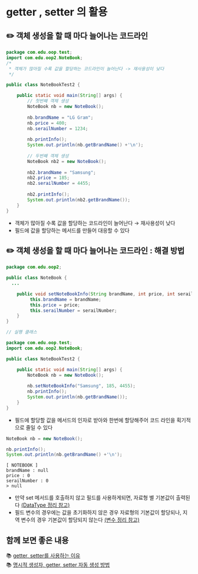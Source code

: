 # getter , setter 의 활용


## ✏️  객체 생성을 할 때 마다 늘어나는 코드라인

```java
package com.edu.oop.test;
import com.edu.oop2.NoteBook;
/*
 * 객체가 많아질 수록 값을 할당하는 코드라인이 늘어난다 -> 재사용성이 낮다 
 */

public class NoteBookTest2 {

	public static void main(String[] args) {
		// 첫번째 객체 생성 
		NoteBook nb = new NoteBook();
		
		nb.brandName = "LG Gram";
		nb.price = 400;
		nb.serailNumber = 1234;
		
		nb.printInfo();
		System.out.println(nb.getBrandName() +'\n');
		
		// 두번째 객체 생성 
		NoteBook nb2 = new NoteBook();
		
		nb2.brandName = "Samsung";
		nb2.price = 185;
		nb2.serailNumber = 4455;
		
		nb2.printInfo();
		System.out.println(nb2.getBrandName());
	}
}
```

- 객체가 많아질 수록 값을 할당하는 코드라인이 늘어난다 → 재사용성이 낮다
- 필드에 값을 할당하는 메서드를 만들어 대응할 수 있다

## ✏️  객체 생성을 할 때 마다 늘어나는 코드라인 : 해결 방법

```java
package com.edu.oop2;

public class NoteBook {
  ...

	public void setNoteBookInfo(String brandName, int price, int serailNumber) {
		 this.brandName = brandName;
		 this.price = price;
		 this.serailNumber = serailNumber;
	}
}
```

```java
// 실행 클래스

package com.edu.oop.test;
import com.edu.oop2.NoteBook;

public class NoteBookTest2 {

	public static void main(String[] args) {
		NoteBook nb = new NoteBook();
		
		nb.setNoteBookInfo("Samsung", 185, 4455);
		nb.printInfo();
		System.out.println(nb.getBrandName());
	}
}
```

- 필드에 할당할 값을 메서드의 인자로 받아와 한번에 할당해주어 코드 라인을 획기적으로 줄일 수 있다

```java
NoteBook nb = new NoteBook();

nb.printInfo();
System.out.println(nb.getBrandName() +'\n');
```

```
[ NOTEBOOK ]
brandName : null
price : 0
serailNumber : 0
> null
```

- 만약 set 메서드를 호출하지 않고 필드를 사용하게되면, 자료형 별 기본값이 출력된다 [(DataType 정리 참고)](DataType%20d0cea3d4eb36497f8a22dff7f024b011.md)
- 필드 변수의 경우에는 값을 초기화하지 않은 경우 자료형의 기본값이 할당되나, 지역 변수의 경우 기본값이 할당되지 않는다 [(변수 정리 참고)](Method%20Field(%E1%84%87%E1%85%A7%E1%86%AB%E1%84%89%E1%85%AE)%20a889915ff11845528c31caa530a0e04d.md)

## 함께 보면 좋은 내용

📚 [getter, setter를 사용하는 이유]() <br>
📚 [명시적 생성자, getter, setter 자동 생성 방법]()